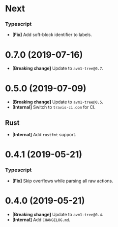# Next

### Typescript

- **[Fix]** Add soft-block identifier to labels.

# 0.7.0 (2019-07-16)

- **[Breaking change]** Update to `avm1-tree@0.7`.

# 0.5.0 (2019-07-09)

- **[Breaking change]** Update to `avm1-tree@0.5`.
- **[Internal]** Switch to `travis-ci.com` for CI.

## Rust

- **[Internal]** Add `rustfmt` support.

# 0.4.1 (2019-05-21)

### Typescript

- **[Fix]** Skip overflows while parsing all raw actions.

# 0.4.0 (2019-05-21)

- **[Breaking change]** Update to `avm1-tree@0.4`.
- **[Internal]** Add `CHANGELOG.md`.
